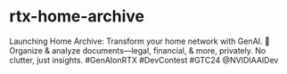 # rtx-home-archive
Launching Home Archive: Transform your home network with GenAI. 🏡 Organize &amp; analyze documents—legal, financial, &amp; more, privately. No clutter, just insights. #GenAIonRTX #DevContest #GTC24 @NVIDIAAIDev
